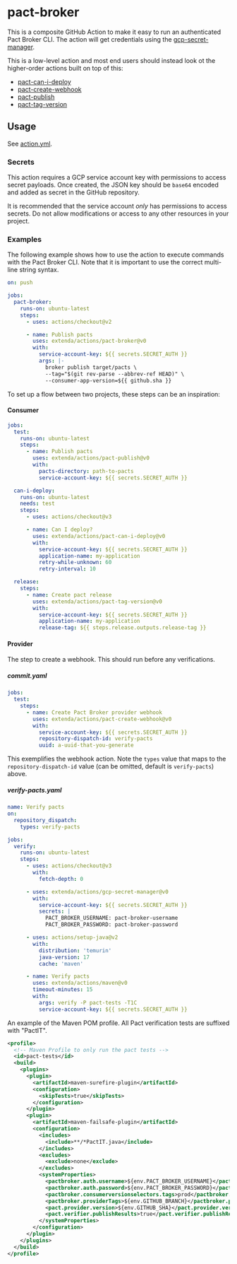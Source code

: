 # pact-broker

This is a composite GitHub Action to make it easy to run an authenticated Pact Broker CLI.
The action will get credentials using the [gcp-secret-manager](../gcp-secret-manager#readme).

This is a low-level action and most end users should instead look ot the higher-order
actions built on top of this:

  * [pact-can-i-deploy](../pact-can-i-deploy#readme)
  * [pact-create-webhook](../pact-create-webhook#readme)
  * [pact-publish](../pact-publish#readme)
  * [pact-tag-version](../pact-tag-version#readme)

## Usage

See [action.yml](action.yml).

### Secrets

This action requires a GCP service account key with permissions to access secret payloads.
Once created, the JSON key should be `base64` encoded and added as secret in the GitHub repository.

It is recommended that the service account _only_ has permissions to access secrets. Do not allow modifications or
access to any other resources in your project.

### Examples

The following example shows how to use the action to execute commands with the Pact Broker CLI.
Note that it is important to use the correct multi-line string syntax.

```yaml
on: push

jobs:
  pact-broker:
    runs-on: ubuntu-latest
    steps:
      - uses: actions/checkout@v2

      - name: Publish pacts
        uses: extenda/actions/pact-broker@v0
        with:
          service-account-key: ${{ secrets.SECRET_AUTH }}
          args: |-
            broker publish target/pacts \
            --tag="$(git rev-parse --abbrev-ref HEAD)" \
            --consumer-app-version=${{ github.sha }}
```

To set up a flow between two projects, these steps can be an inspiration:

#### Consumer

```yaml
jobs:
  test:
    runs-on: ubuntu-latest
    steps:
      - name: Publish pacts
        uses: extenda/actions/pact-publish@v0
        with:
          pacts-directory: path-to-pacts
          service-account-key: ${{ secrets.SECRET_AUTH }}

  can-i-deploy:
    runs-on: ubuntu-latest
    needs: test
    steps:
      - uses: actions/checkout@v3

      - name: Can I deploy?
        uses: extenda/actions/pact-can-i-deploy@v0
        with:
          service-account-key: ${{ secrets.SECRET_AUTH }}
          application-name: my-application
          retry-while-unknown: 60
          retry-interval: 10

  release:
    steps:
      - name: Create pact release
        uses: extenda/actions/pact-tag-version@v0
        with:
          service-account-key: ${{ secrets.SECRET_AUTH }}
          application-name: my-application
          release-tag: ${{ steps.release.outputs.release-tag }}
```

#### Provider

The step to create a webhook. This should run before any verifications.

##### commit.yaml
```yaml
jobs:
  test:
    steps:
      - name: Create Pact Broker provider webhook
        uses: extenda/actions/pact-create-webhook@v0
        with:
          service-account-key: ${{ secrets.SECRET_AUTH }}
          repository-dispatch-id: verify-pacts
          uuid: a-uuid-that-you-generate
```

This exemplifies the webhook action. Note the `types` value that maps to the `repository-dispatch-id` value (can be omitted, default is `verify-pacts`) above.

##### verify-pacts.yaml
```yaml
name: Verify pacts
on:
  repository_dispatch:
    types: verify-pacts

jobs:
  verify:
    runs-on: ubuntu-latest
    steps:
      - uses: actions/checkout@v3
        with:
          fetch-depth: 0

      - uses: extenda/actions/gcp-secret-manager@v0
        with:
          service-account-key: ${{ secrets.SECRET_AUTH }}
          secrets: |
            PACT_BROKER_USERNAME: pact-broker-username
            PACT_BROKER_PASSWORD: pact-broker-password

      - uses: actions/setup-java@v2
        with:
          distribution: 'temurin'
          java-version: 17
          cache: 'maven'

      - name: Verify pacts
        uses: extenda/actions/maven@v0
        timeout-minutes: 15
        with:
          args: verify -P pact-tests -T1C
          service-account-key: ${{ secrets.SECRET_AUTH }}
```

An example of the Maven POM profile. All Pact verification tests are suffixed with "PactIT".

```xml
<profile>
  <!-- Maven Profile to only run the pact tests -->
  <id>pact-tests</id>
  <build>
    <plugins>
      <plugin>
        <artifactId>maven-surefire-plugin</artifactId>
        <configuration>
          <skipTests>true</skipTests>
        </configuration>
      </plugin>
      <plugin>
        <artifactId>maven-failsafe-plugin</artifactId>
        <configuration>
          <includes>
            <include>**/*PactIT.java</include>
          </includes>
          <excludes>
            <exclude>none</exclude>
          </excludes>
          <systemProperties>
            <pactbroker.auth.username>${env.PACT_BROKER_USERNAME}</pactbroker.auth.username>
            <pactbroker.auth.password>${env.PACT_BROKER_PASSWORD}</pactbroker.auth.password>
            <pactbroker.consumerversionselectors.tags>prod</pactbroker.consumerversionselectors.tags>
            <pactbroker.providerTags>${env.GITHUB_BRANCH}</pactbroker.providerTags>
            <pact.provider.version>${env.GITHUB_SHA}</pact.provider.version>
            <pact.verifier.publishResults>true</pact.verifier.publishResults>
          </systemProperties>
        </configuration>
      </plugin>
    </plugins>
  </build>
</profile>
```
